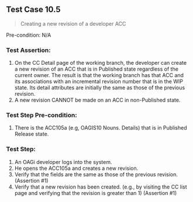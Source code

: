 ## Test Case 10.5

> Creating a new revision of a developer ACC

Pre-condition: N/A



### Test Assertion:

1. On the CC Detail page of the working branch, the developer can create a new revision of an ACC that is in Published state regardless of the current owner. The result is that the working branch has that ACC and its associations with an incremental revision number that is in the WIP state.  Its detail attributes are initially the same as those of the previous revision.
2. A new revision CANNOT be made on an ACC in non-Published state.

### Test Step Pre-condition:

1. There is the ACC105a (e.g, OAGIS10 Nouns. Details) that is in Published Release state.

### Test Step:

1. An OAGi developer logs into the system.
2. He opens the ACC105a and creates a new revision.
3. Verify that the fields are the same as those of the previous revision. (Assertion #1)
4. Verify that a new revision has been created. (e.g., by visiting the CC list page and verifying that the revision is greater than 1) (Assertion #1)